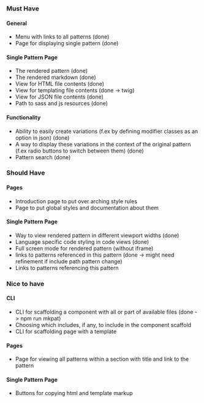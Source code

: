### Must Have
#### General
- Menu with links to all patterns (done)
- Page for displaying single pattern (done)

#### Single Pattern Page
- The rendered pattern (done)
- The rendered markdown (done)
- View for HTML file contents (done)
- View for templating file contents (done -> twig)
- View for JSON file contents (done)
- Path to sass and js resources (done)

#### Functionality
- Ability to easily create variations (f.ex by defining modifier classes as an option in json) (done)
- A way to display these variations in the context of the original pattern (f.ex radio buttons to switch between them) (done)
- Pattern search (done)

### Should Have
#### Pages
- Introduction page to put over arching style rules
- Page to put global styles and documentation about them

#### Single Pattern Page
- Way to view rendered pattern in different viewport widths (done)
- Language specific code styling in code views (done)
- Full screen mode for rendered pattern (without iframe)
- links to patterns referenced in this pattern (done -> might need refinement if include path pattern change)
- Links to patterns referencing this pattern

### Nice to have
#### CLI
- CLI for scaffolding a component with all or part of available files (done -> npm run mkpat)
- Choosing which includes, if any, to include in the component scaffold
- CLI for scaffolding page with a template

#### Pages
- Page for viewing all patterns within a section with title and link to the pattern

#### Single Pattern Page
- Buttons for copying html and template markup


